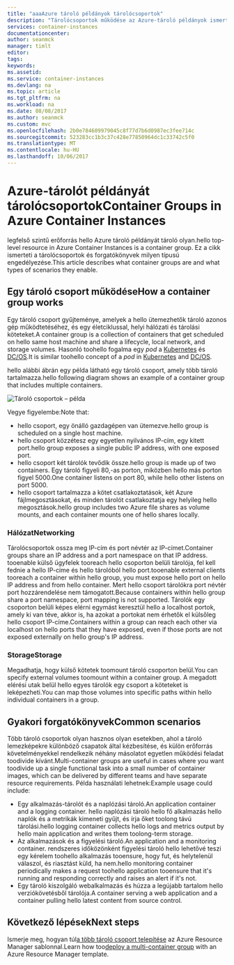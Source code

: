 ```yaml
---
title: "aaaAzure tároló példányok tárolócsoportok"
description: "Tárolócsoportok működése az Azure-tároló példányok ismertetése"
services: container-instances
documentationcenter: 
author: seanmck
manager: timlt
editor: 
tags: 
keywords: 
ms.assetid: 
ms.service: container-instances
ms.devlang: na
ms.topic: article
ms.tgt_pltfrm: na
ms.workload: na
ms.date: 08/08/2017
ms.author: seanmck
ms.custom: mvc
ms.openlocfilehash: 2b0e784609979045c8f77d7b6d0987ec3fee714c
ms.sourcegitcommit: 523283cc1b3c37c428e77850964dc1c33742c5f0
ms.translationtype: MT
ms.contentlocale: hu-HU
ms.lasthandoff: 10/06/2017
---
```

# <a name="container-groups-in-azure-container-instances"></a><span data-ttu-id="d7e0f-103">Azure-tárolót példányát tárolócsoportok</span><span class="sxs-lookup"><span data-stu-id="d7e0f-103">Container Groups in Azure Container Instances</span></span>

<span data-ttu-id="d7e0f-104">legfelső szintű erőforrás hello Azure tároló példányát tároló olyan.</span><span class="sxs-lookup"><span data-stu-id="d7e0f-104">hello top-level resource in Azure Container Instances is a container group.</span></span> <span data-ttu-id="d7e0f-105">Ez a cikk ismerteti a tárolócsoportok és forgatókönyvek milyen típusú engedélyezése.</span><span class="sxs-lookup"><span data-stu-id="d7e0f-105">This article describes what container groups are and what types of scenarios they enable.</span></span>

## <a name="how-a-container-group-works"></a><span data-ttu-id="d7e0f-106">Egy tároló csoport működése</span><span class="sxs-lookup"><span data-stu-id="d7e0f-106">How a container group works</span></span>

<span data-ttu-id="d7e0f-107">Egy tároló csoport gyűjteménye, amelyek a hello ütemezhetők tároló azonos gép működtetéséhez, és egy életciklussal, helyi hálózati és tárolási köteteket.</span><span class="sxs-lookup"><span data-stu-id="d7e0f-107">A container group is a collection of containers that get scheduled on hello same host machine and share a lifecycle, local network, and storage volumes.</span></span> <span data-ttu-id="d7e0f-108">Hasonló toohello fogalma egy *pod* a [Kubernetes](https://kubernetes.io/docs/concepts/workloads/pods/pod/) és [DC/OS](https://dcos.io/docs/1.9/deploying-services/pods/).</span><span class="sxs-lookup"><span data-stu-id="d7e0f-108">It is similar toohello concept of a *pod* in [Kubernetes](https://kubernetes.io/docs/concepts/workloads/pods/pod/) and [DC/OS](https://dcos.io/docs/1.9/deploying-services/pods/).</span></span>

<span data-ttu-id="d7e0f-109">hello alábbi ábrán egy példa látható egy tároló csoport, amely több tároló tartalmazza.</span><span class="sxs-lookup"><span data-stu-id="d7e0f-109">hello following diagram shows an example of a container group that includes multiple containers.</span></span>

![Tároló csoportok – példa][container-groups-example]

<span data-ttu-id="d7e0f-111">Vegye figyelembe:</span><span class="sxs-lookup"><span data-stu-id="d7e0f-111">Note that:</span></span>

- <span data-ttu-id="d7e0f-112">hello csoport, egy önálló gazdagépen van ütemezve.</span><span class="sxs-lookup"><span data-stu-id="d7e0f-112">hello group is scheduled on a single host machine.</span></span>
- <span data-ttu-id="d7e0f-113">hello csoport közzétesz egy egyetlen nyilvános IP-cím, egy kitett port.</span><span class="sxs-lookup"><span data-stu-id="d7e0f-113">hello group exposes a single public IP address, with one exposed port.</span></span>
- <span data-ttu-id="d7e0f-114">hello csoport két tárolók tevődik össze.</span><span class="sxs-lookup"><span data-stu-id="d7e0f-114">hello group is made up of two containers.</span></span> <span data-ttu-id="d7e0f-115">Egy tároló figyeli 80,-as porton, miközben hello más porton figyel 5000.</span><span class="sxs-lookup"><span data-stu-id="d7e0f-115">One container listens on port 80, while hello other listens on port 5000.</span></span>
- <span data-ttu-id="d7e0f-116">hello csoport tartalmazza a kötet csatlakoztatások, két Azure fájlmegosztásokat, és minden tárolót csatlakoztatja egy helyileg hello megosztások.</span><span class="sxs-lookup"><span data-stu-id="d7e0f-116">hello group includes two Azure file shares as volume mounts, and each container mounts one of hello shares locally.</span></span>

### <a name="networking"></a><span data-ttu-id="d7e0f-117">Hálózat</span><span class="sxs-lookup"><span data-stu-id="d7e0f-117">Networking</span></span>

<span data-ttu-id="d7e0f-118">Tárolócsoportok ossza meg IP-cím és port névtér az IP-címet.</span><span class="sxs-lookup"><span data-stu-id="d7e0f-118">Container groups share an IP address and a port namespace on that IP address.</span></span> <span data-ttu-id="d7e0f-119">tooenable külső ügyfelek tooreach hello csoporton belüli tárolója, fel kell fednie a hello IP-címe és hello tárolóból hello port.</span><span class="sxs-lookup"><span data-stu-id="d7e0f-119">tooenable external clients tooreach a container within hello group, you must expose hello port on hello IP address and from hello container.</span></span> <span data-ttu-id="d7e0f-120">Mert hello csoport tárolókra port névtér port hozzárendelése nem támogatott.</span><span class="sxs-lookup"><span data-stu-id="d7e0f-120">Because containers within hello group share a port namespace, port mapping is not supported.</span></span> <span data-ttu-id="d7e0f-121">Tárolók egy csoporton belüli képes elérni egymást keresztül hello a localhost portok, amely ki van téve, akkor is, ha azokat a portokat nem érhetők el külsőleg hello csoport IP-címe.</span><span class="sxs-lookup"><span data-stu-id="d7e0f-121">Containers within a group can reach each other via localhost on hello ports that they have exposed, even if those ports are not exposed externally on hello group's IP address.</span></span>

### <a name="storage"></a><span data-ttu-id="d7e0f-122">Storage</span><span class="sxs-lookup"><span data-stu-id="d7e0f-122">Storage</span></span>

<span data-ttu-id="d7e0f-123">Megadhatja, hogy külső kötetek toomount tároló csoporton belül.</span><span class="sxs-lookup"><span data-stu-id="d7e0f-123">You can specify external volumes toomount within a container group.</span></span> <span data-ttu-id="d7e0f-124">A megadott elérési utak belül hello egyes tárolók egy csoport a köteteket is leképezheti.</span><span class="sxs-lookup"><span data-stu-id="d7e0f-124">You can map those volumes into specific paths within hello individual containers in a group.</span></span>

## <a name="common-scenarios"></a><span data-ttu-id="d7e0f-125">Gyakori forgatókönyvek</span><span class="sxs-lookup"><span data-stu-id="d7e0f-125">Common scenarios</span></span>

<span data-ttu-id="d7e0f-126">Több tároló csoportok olyan hasznos olyan esetekben, ahol a tároló lemezképekre különböző csapatok által kézbesítése, és külön erőforrás követelményekkel rendelkezik néhány másolatot egyetlen működési feladat toodivide kívánt.</span><span class="sxs-lookup"><span data-stu-id="d7e0f-126">Multi-container groups are useful in cases where you want toodivide up a single functional task into a small number of container images, which can be delivered by different teams and have separate resource requirements.</span></span> <span data-ttu-id="d7e0f-127">Példa használati lehetnek:</span><span class="sxs-lookup"><span data-stu-id="d7e0f-127">Example usage could include:</span></span>

- <span data-ttu-id="d7e0f-128">Egy alkalmazás-tárolót és a naplózási tároló.</span><span class="sxs-lookup"><span data-stu-id="d7e0f-128">An application container and a logging container.</span></span> <span data-ttu-id="d7e0f-129">hello naplózási tároló hello fő alkalmazás hello naplók és a metrikák kimeneti gyűjt, és írja őket toolong távú tárolási.</span><span class="sxs-lookup"><span data-stu-id="d7e0f-129">hello logging container collects hello logs and metrics output by hello main application and writes them toolong-term storage.</span></span>
- <span data-ttu-id="d7e0f-130">Az alkalmazások és a figyelési tároló.</span><span class="sxs-lookup"><span data-stu-id="d7e0f-130">An application and a monitoring container.</span></span> <span data-ttu-id="d7e0f-131">rendszeres időközönként figyelési tároló hello lehetővé teszi egy kérelem toohello alkalmazás tooensure, hogy fut, és helytelenül válaszol, és riasztást küld, ha nem.</span><span class="sxs-lookup"><span data-stu-id="d7e0f-131">hello monitoring container periodically makes a request toohello application tooensure that it's running and responding correctly and raises an alert if it's not.</span></span>
- <span data-ttu-id="d7e0f-132">Egy tároló kiszolgáló webalkalmazás és húzza a legújabb tartalom hello verziókövetésből tárolója.</span><span class="sxs-lookup"><span data-stu-id="d7e0f-132">A container serving a web application and a container pulling hello latest content from source control.</span></span>

## <a name="next-steps"></a><span data-ttu-id="d7e0f-133">Következő lépések</span><span class="sxs-lookup"><span data-stu-id="d7e0f-133">Next steps</span></span>

<span data-ttu-id="d7e0f-134">Ismerje meg, hogyan túl[a több tároló csoport telepítése](container-instances-multi-container-group.md) az Azure Resource Manager sablonnal.</span><span class="sxs-lookup"><span data-stu-id="d7e0f-134">Learn how too[deploy a multi-container group](container-instances-multi-container-group.md) with an Azure Resource Manager template.</span></span>

<!-- IMAGES -->

[container-groups-example]: ./media/container-instances-container-groups/container-groups-example.png